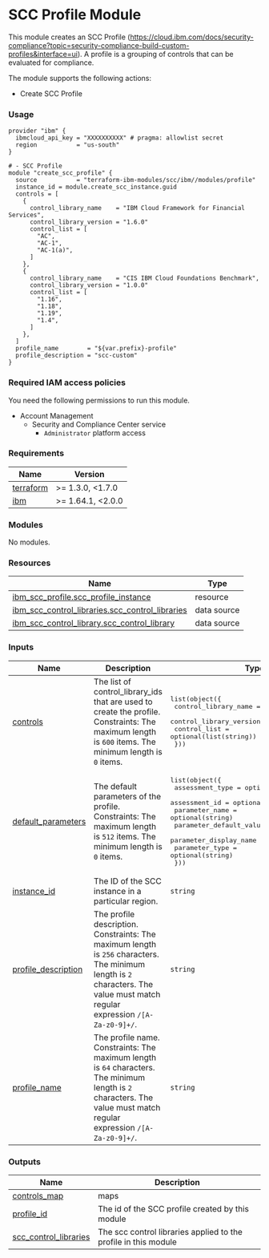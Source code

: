 # SCC Profile Module

This module creates an SCC Profile (https://cloud.ibm.com/docs/security-compliance?topic=security-compliance-build-custom-profiles&interface=ui). A profile is a grouping of controls that can be evaluated for compliance.

The module supports the following actions:
- Create SCC Profile

### Usage

```hcl
provider "ibm" {
  ibmcloud_api_key = "XXXXXXXXXX" # pragma: allowlist secret
  region           = "us-south"
}

# - SCC Profile
module "create_scc_profile" {
  source           = "terraform-ibm-modules/scc/ibm//modules/profile"
  instance_id = module.create_scc_instance.guid
  controls = [
    {
      control_library_name    = "IBM Cloud Framework for Financial Services",
      control_library_version = "1.6.0"
      control_list = [
        "AC",
        "AC-1",
        "AC-1(a)",
      ]
    },
    {
      control_library_name    = "CIS IBM Cloud Foundations Benchmark",
      control_library_version = "1.0.0"
      control_list = [
        "1.16",
        "1.18",
        "1.19",
        "1.4",
      ]
    },
  ]
  profile_name        = "${var.prefix}-profile"
  profile_description = "scc-custom"
}
```

### Required IAM access policies
You need the following permissions to run this module.

- Account Management
    - Security and Compliance Center service
        - `Administrator` platform access

<!-- BEGINNING OF PRE-COMMIT-TERRAFORM DOCS HOOK -->
### Requirements

| Name | Version |
|------|---------|
| <a name="requirement_terraform"></a> [terraform](#requirement\_terraform) | >= 1.3.0, <1.7.0 |
| <a name="requirement_ibm"></a> [ibm](#requirement\_ibm) | >= 1.64.1, <2.0.0 |

### Modules

No modules.

### Resources

| Name | Type |
|------|------|
| [ibm_scc_profile.scc_profile_instance](https://registry.terraform.io/providers/IBM-Cloud/ibm/latest/docs/resources/scc_profile) | resource |
| [ibm_scc_control_libraries.scc_control_libraries](https://registry.terraform.io/providers/IBM-Cloud/ibm/latest/docs/data-sources/scc_control_libraries) | data source |
| [ibm_scc_control_library.scc_control_library](https://registry.terraform.io/providers/IBM-Cloud/ibm/latest/docs/data-sources/scc_control_library) | data source |

### Inputs

| Name | Description | Type | Default | Required |
|------|-------------|------|---------|:--------:|
| <a name="input_controls"></a> [controls](#input\_controls) | The list of control\_library\_ids that are used to create the profile. Constraints: The maximum length is `600` items. The minimum length is `0` items. | <pre>list(object({<br>    control_library_name    = optional(string)<br>    control_library_version = optional(string)<br>    control_list            = optional(list(string))<br>  }))</pre> | `[]` | no |
| <a name="input_default_parameters"></a> [default\_parameters](#input\_default\_parameters) | The default parameters of the profile. Constraints: The maximum length is `512` items. The minimum length is `0` items. | <pre>list(object({<br>    assessment_type         = optional(string)<br>    assessment_id           = optional(string)<br>    parameter_name          = optional(string)<br>    parameter_default_value = optional(string)<br>    parameter_display_name  = optional(string)<br>    parameter_type          = optional(string)<br>  }))</pre> | `[]` | no |
| <a name="input_instance_id"></a> [instance\_id](#input\_instance\_id) | The ID of the SCC instance in a particular region. | `string` | n/a | yes |
| <a name="input_profile_description"></a> [profile\_description](#input\_profile\_description) | The profile description. Constraints: The maximum length is `256` characters. The minimum length is `2` characters. The value must match regular expression `/[A-Za-z0-9]+/`. | `string` | n/a | yes |
| <a name="input_profile_name"></a> [profile\_name](#input\_profile\_name) | The profile name. Constraints: The maximum length is `64` characters. The minimum length is `2` characters. The value must match regular expression `/[A-Za-z0-9]+/`. | `string` | n/a | yes |

### Outputs

| Name | Description |
|------|-------------|
| <a name="output_controls_map"></a> [controls\_map](#output\_controls\_map) | maps |
| <a name="output_profile_id"></a> [profile\_id](#output\_profile\_id) | The id of the SCC profile created by this module |
| <a name="output_scc_control_libraries"></a> [scc\_control\_libraries](#output\_scc\_control\_libraries) | The scc control libraries applied to the profile in this module |
<!-- END OF PRE-COMMIT-TERRAFORM DOCS HOOK -->
